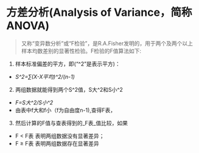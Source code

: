 # 方差分析(Analysis of Variance，简称ANOVA)
> 又称“变异数分析”或“F检验”，是R.A.Fisher发明的，用于两个及两个以上样本均数差别的显著性检验。F检验的F值算法如下:

1. 样本标准偏差的平方，即(“^2”是表示平方)：
* _S^2=∑(X-X平均)^2/(n-1)_

2. 两组数据就能得到两个S^2值，S大^2和S小^2
* _F=S大^2/S小^2_
* 由表中f大和f小（f为自由度n-1),查得F表，

3. 然后计算的F值与查表得到的_F表_值比较，如果
* F < F表 表明两组数据没有显著差异；
* F ≥ F表 表明两组数据存在显著差异
